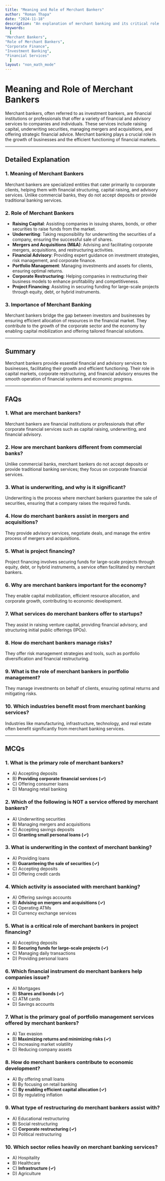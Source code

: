 ```yaml
---
title: "Meaning and Role of Merchant Bankers"
author: "Roman Thapa"
date: "2024-11-18"
description: "An explanation of merchant banking and its critical role in financial markets and corporate financing."
keywords:
  [
"Merchant Bankers",
"Role of Merchant Bankers",
"Corporate Finance",
"Investment Banking",
"Financial Services"
  ]
layout: "non_math_mode"
---
```


# Meaning and Role of Merchant Bankers

Merchant bankers, often referred to as investment bankers, are financial institutions or professionals that offer a variety of financial and advisory services to companies and individuals. These services include raising capital, underwriting securities, managing mergers and acquisitions, and offering strategic financial advice. Merchant banking plays a crucial role in the growth of businesses and the efficient functioning of financial markets.

---

## Detailed Explanation

### 1. **Meaning of Merchant Bankers**

Merchant bankers are specialized entities that cater primarily to corporate clients, helping them with financial structuring, capital raising, and advisory services. Unlike commercial banks, they do not accept deposits or provide traditional banking services.

### 2. **Role of Merchant Bankers**

- **Raising Capital**: Assisting companies in issuing shares, bonds, or other securities to raise funds from the market.
- **Underwriting**: Taking responsibility for underwriting the securities of a company, ensuring the successful sale of shares.
- **Mergers and Acquisitions (M&A)**: Advising and facilitating corporate mergers, acquisitions, and restructuring activities.
- **Financial Advisory**: Providing expert guidance on investment strategies, risk management, and corporate finance.
- **Portfolio Management**: Managing investments and assets for clients, ensuring optimal returns.
- **Corporate Restructuring**: Helping companies in restructuring their business models to enhance profitability and competitiveness.
- **Project Financing**: Assisting in securing funding for large-scale projects through equity, debt, or hybrid instruments.

### 3. **Importance of Merchant Banking**

Merchant bankers bridge the gap between investors and businesses by ensuring efficient allocation of resources in the financial market. They contribute to the growth of the corporate sector and the economy by enabling capital mobilization and offering tailored financial solutions.

---

## Summary

Merchant bankers provide essential financial and advisory services to businesses, facilitating their growth and efficient functioning. Their role in capital markets, corporate restructuring, and financial advisory ensures the smooth operation of financial systems and economic progress.

---

## FAQs

### 1. What are merchant bankers?

Merchant bankers are financial institutions or professionals that offer corporate financial services such as capital raising, underwriting, and financial advisory.

### 2. How are merchant bankers different from commercial banks?

Unlike commercial banks, merchant bankers do not accept deposits or provide traditional banking services; they focus on corporate financial services.

### 3. What is underwriting, and why is it significant?

Underwriting is the process where merchant bankers guarantee the sale of securities, ensuring that a company raises the required funds.

### 4. How do merchant bankers assist in mergers and acquisitions?

They provide advisory services, negotiate deals, and manage the entire process of mergers and acquisitions.

### 5. What is project financing?

Project financing involves securing funds for large-scale projects through equity, debt, or hybrid instruments, a service often facilitated by merchant bankers.

### 6. Why are merchant bankers important for the economy?

They enable capital mobilization, efficient resource allocation, and corporate growth, contributing to economic development.

### 7. What services do merchant bankers offer to startups?

They assist in raising venture capital, providing financial advisory, and structuring initial public offerings (IPOs).

### 8. How do merchant bankers manage risks?

They offer risk management strategies and tools, such as portfolio diversification and financial restructuring.

### 9. What is the role of merchant bankers in portfolio management?

They manage investments on behalf of clients, ensuring optimal returns and mitigating risks.

### 10. Which industries benefit most from merchant banking services?

Industries like manufacturing, infrastructure, technology, and real estate often benefit significantly from merchant banking services.

---

## MCQs

### 1. What is the primary role of merchant bankers?

- A) Accepting deposits
- B) **Providing corporate financial services (✓)**
- C) Offering consumer loans
- D) Managing retail banking

### 2. Which of the following is NOT a service offered by merchant bankers?

- A) Underwriting securities
- B) Managing mergers and acquisitions
- C) Accepting savings deposits
- D) **Granting small personal loans (✓)**

### 3. What is underwriting in the context of merchant banking?

- A) Providing loans
- B) **Guaranteeing the sale of securities (✓)**
- C) Accepting deposits
- D) Offering credit cards

### 4. Which activity is associated with merchant banking?

- A) Offering savings accounts
- B) **Advising on mergers and acquisitions (✓)**
- C) Operating ATMs
- D) Currency exchange services

### 5. What is a critical role of merchant bankers in project financing?

- A) Accepting deposits
- B) **Securing funds for large-scale projects (✓)**
- C) Managing daily transactions
- D) Providing personal loans

### 6. Which financial instrument do merchant bankers help companies issue?

- A) Mortgages
- B) **Shares and bonds (✓)**
- C) ATM cards
- D) Savings accounts

### 7. What is the primary goal of portfolio management services offered by merchant bankers?

- A) Tax evasion
- B) **Maximizing returns and minimizing risks (✓)**
- C) Increasing market volatility
- D) Reducing company assets

### 8. How do merchant bankers contribute to economic development?

- A) By offering small loans
- B) By focusing on retail banking
- C) **By enabling efficient capital allocation (✓)**
- D) By regulating inflation

### 9. What type of restructuring do merchant bankers assist with?

- A) Educational restructuring
- B) Social restructuring
- C) **Corporate restructuring (✓)**
- D) Political restructuring

### 10. Which sector relies heavily on merchant banking services?

- A) Hospitality
- B) Healthcare
- C) **Infrastructure (✓)**
- D) Agriculture
